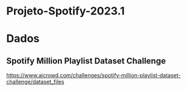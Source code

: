 # Projeto-Spotify-2023.1

# Dados

## Spotify Million Playlist Dataset Challenge

https://www.aicrowd.com/challenges/spotify-million-playlist-dataset-challenge/dataset_files